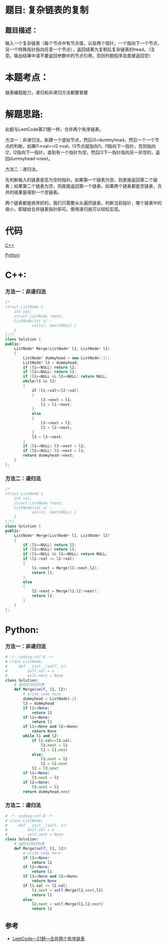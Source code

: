 # 题目: 复杂链表的复制
## 题目描述：
输入一个复杂链表（每个节点中有节点值，以及两个指针，一个指向下一个节点，另一个特殊指针指向任意一个节点），返回结果为复制后复杂链表的head。（注意，输出结果中请不要返回参数中的节点引用，否则判题程序会直接返回空）

# 本题考点：
  
  链表编程能力，递归和非递归方法都要掌握
  
# 解题思路:
此题与LeetCode第21题一样，合并两个有序链表。

  方法一：非递归法，新建一个虚拟节点，然后l3=dummyhead，然后一个一个节点的判断，如果l1->val<=l2->val，l3节点就指向l1，l1指向下一指针，否则指向l2，l2指向下一指针，直到有一个指针为空，然后l3下一指针指向另一非空的，返回dummyhead->next。
  
  方法二：递归法。
  
  先判断输入的链表是否为空的指针。如果第一个链表为空，则直接返回第二个链表；如果第二个链表为空，则直接返回第一个链表。如果两个链表都是空链表，合并的结果是得到一个空链表。

两个链表都是排序好的，我们只需要从头遍历链表，判断当前指针，哪个链表中的值小，即赋给合并链表指针即可。使用递归就可以轻松实现。
  
# 代码

[C++](./CopyComplexList.cpp)

[Python](./CopyComplexList.py)

# C++: 
### 方法一：非递归法
```c++
/*
struct ListNode {
	int val;
	struct ListNode *next;
	ListNode(int x) :
			val(x), next(NULL) {
	}
};*/
class Solution {
public:
    ListNode* Merge(ListNode* l1, ListNode* l2)
    {
        ListNode* dummyhead = new ListNode(-1);
        ListNode* l3 = dummyhead;
        if (l1==NULL) return l2;
        if (l2==NULL) return l1;
        if (l1==NULL && l2==NULL) return NULL;
        while(l1 && l2)
        {
            if (l1->val<=l2->val)
            {
                l3->next = l1;
                l1 = l1->next;
            }
            else
            {
                l3->next = l2;
                l2 = l2->next;
            }
            l3 = l3->next;
        }
        if (l1==NULL) l3->next = l2;
        if (l2==NULL) l3->next = l1;
        return dummyhead->next;
    }
};
```
### 方法二：递归法
```c++
/*
struct ListNode {
	int val;
	struct ListNode *next;
	ListNode(int x) :
			val(x), next(NULL) {
	}
};*/
class Solution {
public:
    ListNode* Merge(ListNode* l1, ListNode* l2)
    {
        if (l1==NULL) return l2;
        if (l2==NULL) return l1;
        if (l1==NULL && l2==NULL) return NULL;
        if (l1->val <= l2->val)
        {
            l1->next = Merge(l1->next,l2);
            return l1;
        }
        else
        {
            l2->next = Merge(l1,l2->next);
            return l2;
        }
    }
};
```

# Python:
### 方法一：非递归法
```python
# -*- coding:utf-8 -*-
# class ListNode:
#     def __init__(self, x):
#         self.val = x
#         self.next = None
class Solution:
    # 返回合并后列表
    def Merge(self, l1, l2):
        # write code here
        dummyhead = ListNode(-1)
        l3 = dummyhead
        if l1==None:
            return l2
        if l2==None:
            return l1
        if l1==None and l2==None:
            return None
        while l1 and l2:
            if l1.val<=l2.val:
                l3.next = l1
                l1 = l1.next
            else:
                l3.next = l2
                l2 = l2.next
            l3 = l3.next
        if l1==None:
            l3.next = l2
        if l2==None:
            l3.next = l1
        return dummyhead.next
```
### 方法二：递归法
```python
# -*- coding:utf-8 -*-
# class ListNode:
#     def __init__(self, x):
#         self.val = x
#         self.next = None
class Solution:
    # 返回合并后列表
    def Merge(self, l1, l2):
        # write code here
        if l1==None:
            return l2
        if l2==None:
            return l1
        if l1==None and l2==None:
            return None
        if l1.val <= l2.val:
            l1.next = self.Merge(l1.next,l2)
            return l1
        else:
            l2.next = self.Merge(l1,l2.next)
            return l2
```
## 参考
  -  [LeetCode—21题—合并两个有序链表](https://github.com/bryceustc/LeetCode_Note/blob/master/cpp/Merge-Two-Sorted-Lists/README.md)

